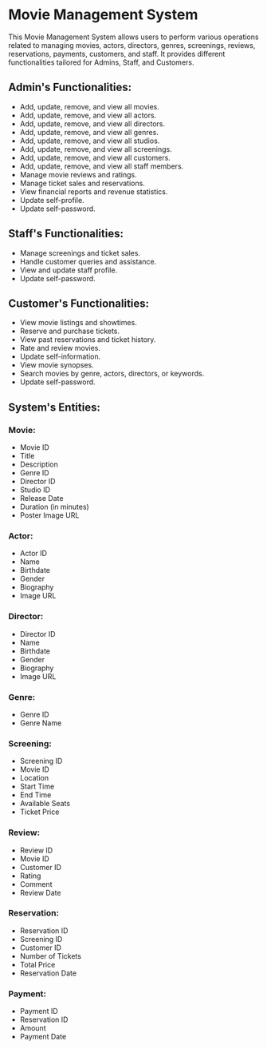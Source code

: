# Movie Management System

This Movie Management System allows users to perform various operations related to managing movies, actors, directors, genres, screenings, reviews, reservations, payments, customers, and staff. It provides different functionalities tailored for Admins, Staff, and Customers.

## Admin's Functionalities:

- Add, update, remove, and view all movies.
- Add, update, remove, and view all actors.
- Add, update, remove, and view all directors.
- Add, update, remove, and view all genres.
- Add, update, remove, and view all studios.
- Add, update, remove, and view all screenings.
- Add, update, remove, and view all customers.
- Add, update, remove, and view all staff members.
- Manage movie reviews and ratings.
- Manage ticket sales and reservations.
- View financial reports and revenue statistics.
- Update self-profile.
- Update self-password.

## Staff's Functionalities:

- Manage screenings and ticket sales.
- Handle customer queries and assistance.
- View and update staff profile.
- Update self-password.

## Customer's Functionalities:

- View movie listings and showtimes.
- Reserve and purchase tickets.
- View past reservations and ticket history.
- Rate and review movies.
- Update self-information.
- View movie synopses.
- Search movies by genre, actors, directors, or keywords.
- Update self-password.

## System's Entities:

### Movie:

- Movie ID
- Title
- Description
- Genre ID
- Director ID
- Studio ID
- Release Date
- Duration (in minutes)
- Poster Image URL

### Actor:

- Actor ID
- Name
- Birthdate
- Gender
- Biography
- Image URL

### Director:

- Director ID
- Name
- Birthdate
- Gender
- Biography
- Image URL

### Genre:

- Genre ID
- Genre Name

### Screening:

- Screening ID
- Movie ID
- Location
- Start Time
- End Time
- Available Seats
- Ticket Price

### Review:

- Review ID
- Movie ID
- Customer ID
- Rating
- Comment
- Review Date

### Reservation:

- Reservation ID
- Screening ID
- Customer ID
- Number of Tickets
- Total Price
- Reservation Date

### Payment:

- Payment ID
- Reservation ID
- Amount
- Payment Date
